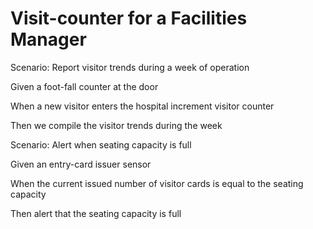 # Visit-counter for a Facilities Manager

Scenario: Report visitor trends during a week of operation

  Given a foot-fall counter at the door

  When a new visitor enters the hospital increment visitor counter
  
  Then we compile the visitor trends during the week

Scenario: Alert when seating capacity is full

  Given an entry-card issuer sensor
  
  When the current issued number of visitor cards is equal
  to the seating capacity
  
  Then alert that the seating capacity is full
